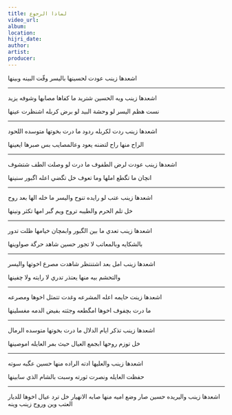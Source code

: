 ```yaml
---
title: لماذا الرجوع
video_url:
album:
location:
hijri_date:
author:
artist:
producer:
---
```


 اشعدها زينب عودت لحسينها          باليسر وفّت البينه وبينها

* * *

اشعدها زينب ويه الحسين شتريد          ما كفاها مصابها وشوفه يزيد

نست هظم اليسر لو وحشة البيد          لو برض كربله اشنظرت عينها

* * *

اشعدها زينب ردت لكربله ردود          ما درت بخوتها متوسده اللحود

الراح منها راح لتضنه يعود          وعالمصايب بس صبرها ايعينها

* * *

اشعدها زينب عودت لرض الطفوف          ما درت لو وصلت الطف شتشوف

انچان ما تگطع املها وما تعوف          خل تگضي اعله اگبور سنينها

* * *

اشعدها زينب عتب لو رايده تنوح          واليسر ما خله الها بعد روح

خل تلم الحرم والطيبه تروح          ويم گبر امها تكثر ونينها

* * *

اشعدها زينب تعدي ما بين الگبور          وابمچان خيامها ظلت تدور

بالشكايه وبالمعاتب لا تجور          حسين شاهد حرگة صواوينها

* * *

اشعدها زينب امل بعد اشتنتظر          شاهدت مصرع اخوتها واليسر

والتحشم بيه منها يعتذر          تدري لا رايته ولا چفينها

* * *

اشعدها زينت حايمه اعله المشرعه          وغدت تتمثل اخوها ومصرعه

ما درت بچفوف اخوها امگطعه          وجثته بفيض الدمه مغسلينها

* * *

اشعدها زينب تذكر ايام الدلال          ما درت بخوتها متوسده الرمال

خل توزم روحها ابجمع العيال          حيث بمر العايله اموصينها

* * *

اشعدها زينب والعليها ادته          الراده منها حسين عگبه سوته

حفظت العايله ونصرت ثورته          وسبت بالشام الذي سابينها

* * *

اشعدها زينب واليريده حسين صار          وضع اميه منها صابه الانهيار
خل ترد عيال اخوها للديار          العتب وين وروح زينب وينه

